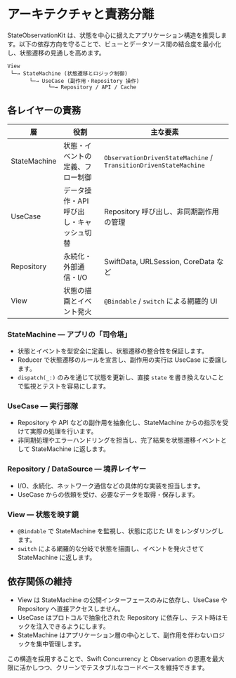 # アーキテクチャと責務分離

StateObservationKit は、状態を中心に据えたアプリケーション構造を推奨します。以下の依存方向を守ることで、ビューとデータソース間の結合度を最小化し、状態遷移の見通しを高めます。

```
View
 └─→ StateMachine (状態遷移とロジック制御)
       └─→ UseCase (副作用・Repository 操作)
             └─→ Repository / API / Cache
```

## 各レイヤーの責務

| 層 | 役割 | 主な要素 |
| --- | --- | --- |
| StateMachine | 状態・イベントの定義、フロー制御 | `ObservationDrivenStateMachine` / `TransitionDrivenStateMachine` |
| UseCase | データ操作・API 呼び出し・キャッシュ切替 | Repository 呼び出し、非同期副作用の管理 |
| Repository | 永続化・外部通信・I/O | SwiftData, URLSession, CoreData など |
| View | 状態の描画とイベント発火 | `@Bindable` / `switch` による網羅的 UI |

### StateMachine — アプリの「司令塔」
- 状態とイベントを型安全に定義し、状態遷移の整合性を保証します。
- Reducer で状態遷移のルールを宣言し、副作用の実行は UseCase に委譲します。
- `dispatch(_:)` のみを通じて状態を更新し、直接 `state` を書き換えないことで監視とテストを容易にします。

### UseCase — 実行部隊
- Repository や API などの副作用を抽象化し、StateMachine からの指示を受けて実際の処理を行います。
- 非同期処理やエラーハンドリングを担当し、完了結果を状態遷移イベントとして StateMachine に返します。

### Repository / DataSource — 境界レイヤー
- I/O、永続化、ネットワーク通信などの具体的な実装を担当します。
- UseCase からの依頼を受け、必要なデータを取得・保存します。

### View — 状態を映す鏡
- `@Bindable` で StateMachine を監視し、状態に応じた UI をレンダリングします。
- `switch` による網羅的な分岐で状態を描画し、イベントを発火させて StateMachine に返します。

## 依存関係の維持
- View は StateMachine の公開インターフェースのみに依存し、UseCase や Repository へ直接アクセスしません。
- UseCase はプロトコルで抽象化された Repository に依存し、テスト時はモックを注入できるようにします。
- StateMachine はアプリケーション層の中心として、副作用を伴わないロジックを集中管理します。

この構造を採用することで、Swift Concurrency と Observation の恩恵を最大限に活かしつつ、クリーンでテスタブルなコードベースを維持できます。
